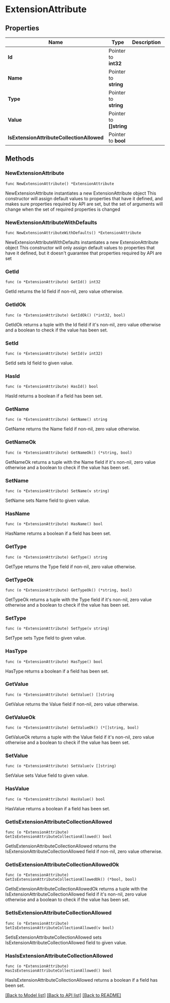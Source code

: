 # ExtensionAttribute

## Properties

Name | Type | Description | Notes
------------ | ------------- | ------------- | -------------
**Id** | Pointer to **int32** |  | [optional] 
**Name** | Pointer to **string** |  | [optional] 
**Type** | Pointer to **string** |  | [optional] 
**Value** | Pointer to **[]string** |  | [optional] 
**IsExtensionAttributeCollectionAllowed** | Pointer to **bool** |  | [optional] 

## Methods

### NewExtensionAttribute

`func NewExtensionAttribute() *ExtensionAttribute`

NewExtensionAttribute instantiates a new ExtensionAttribute object
This constructor will assign default values to properties that have it defined,
and makes sure properties required by API are set, but the set of arguments
will change when the set of required properties is changed

### NewExtensionAttributeWithDefaults

`func NewExtensionAttributeWithDefaults() *ExtensionAttribute`

NewExtensionAttributeWithDefaults instantiates a new ExtensionAttribute object
This constructor will only assign default values to properties that have it defined,
but it doesn't guarantee that properties required by API are set

### GetId

`func (o *ExtensionAttribute) GetId() int32`

GetId returns the Id field if non-nil, zero value otherwise.

### GetIdOk

`func (o *ExtensionAttribute) GetIdOk() (*int32, bool)`

GetIdOk returns a tuple with the Id field if it's non-nil, zero value otherwise
and a boolean to check if the value has been set.

### SetId

`func (o *ExtensionAttribute) SetId(v int32)`

SetId sets Id field to given value.

### HasId

`func (o *ExtensionAttribute) HasId() bool`

HasId returns a boolean if a field has been set.

### GetName

`func (o *ExtensionAttribute) GetName() string`

GetName returns the Name field if non-nil, zero value otherwise.

### GetNameOk

`func (o *ExtensionAttribute) GetNameOk() (*string, bool)`

GetNameOk returns a tuple with the Name field if it's non-nil, zero value otherwise
and a boolean to check if the value has been set.

### SetName

`func (o *ExtensionAttribute) SetName(v string)`

SetName sets Name field to given value.

### HasName

`func (o *ExtensionAttribute) HasName() bool`

HasName returns a boolean if a field has been set.

### GetType

`func (o *ExtensionAttribute) GetType() string`

GetType returns the Type field if non-nil, zero value otherwise.

### GetTypeOk

`func (o *ExtensionAttribute) GetTypeOk() (*string, bool)`

GetTypeOk returns a tuple with the Type field if it's non-nil, zero value otherwise
and a boolean to check if the value has been set.

### SetType

`func (o *ExtensionAttribute) SetType(v string)`

SetType sets Type field to given value.

### HasType

`func (o *ExtensionAttribute) HasType() bool`

HasType returns a boolean if a field has been set.

### GetValue

`func (o *ExtensionAttribute) GetValue() []string`

GetValue returns the Value field if non-nil, zero value otherwise.

### GetValueOk

`func (o *ExtensionAttribute) GetValueOk() (*[]string, bool)`

GetValueOk returns a tuple with the Value field if it's non-nil, zero value otherwise
and a boolean to check if the value has been set.

### SetValue

`func (o *ExtensionAttribute) SetValue(v []string)`

SetValue sets Value field to given value.

### HasValue

`func (o *ExtensionAttribute) HasValue() bool`

HasValue returns a boolean if a field has been set.

### GetIsExtensionAttributeCollectionAllowed

`func (o *ExtensionAttribute) GetIsExtensionAttributeCollectionAllowed() bool`

GetIsExtensionAttributeCollectionAllowed returns the IsExtensionAttributeCollectionAllowed field if non-nil, zero value otherwise.

### GetIsExtensionAttributeCollectionAllowedOk

`func (o *ExtensionAttribute) GetIsExtensionAttributeCollectionAllowedOk() (*bool, bool)`

GetIsExtensionAttributeCollectionAllowedOk returns a tuple with the IsExtensionAttributeCollectionAllowed field if it's non-nil, zero value otherwise
and a boolean to check if the value has been set.

### SetIsExtensionAttributeCollectionAllowed

`func (o *ExtensionAttribute) SetIsExtensionAttributeCollectionAllowed(v bool)`

SetIsExtensionAttributeCollectionAllowed sets IsExtensionAttributeCollectionAllowed field to given value.

### HasIsExtensionAttributeCollectionAllowed

`func (o *ExtensionAttribute) HasIsExtensionAttributeCollectionAllowed() bool`

HasIsExtensionAttributeCollectionAllowed returns a boolean if a field has been set.


[[Back to Model list]](../README.md#documentation-for-models) [[Back to API list]](../README.md#documentation-for-api-endpoints) [[Back to README]](../README.md)


